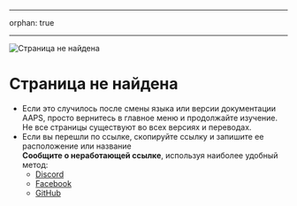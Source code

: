 - - -
orphan: true
- - -

![Страница не найдена](./images/404.png)

# Страница не найдена

- Если это случилось после смены языка или версии документации AAPS, просто вернитесь в главное меню и продолжайте изучение. Не все страницы существуют во всех версиях и переводах.
- Если вы перешли по ссылке, скопируйте ссылку и запишите ее расположение или название  
  **Сообщите о неработающей ссылке**, используя наиболее удобный метод:
  - [Discord](https://discord.com/channels/629952586895851530/817392867995680768)
  - [Facebook](https://www.facebook.com/groups/AndroidAPSUsers)
  - [GitHub](https://github.com/openaps/AndroidAPSdocs/issues)




